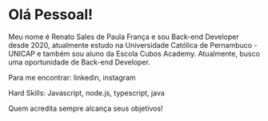 # Olá Pessoal!

Meu nome é Renato Sales de Paula França e sou Back-end Developer desde 2020, atualmente estudo na Universidade Católica de Pernambuco - UNICAP e também sou aluno da Escola Cubos Academy. Atualmente, busco uma oportunidade de Back-end Developer.

Para me encontrar:
linkedin, instagram

Hard Skills:
Javascript, node.js, typescript, java



Quem acredita sempre alcança seus objetivos!
